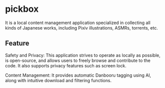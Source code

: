 # pickbox

It is a local content management application specialized in collecting all kinds of Japanese works, including Pixiv illustrations, ASMRs, torrents, etc.

## Feature

Safety and Privacy: This application strives to operate as locally as possible, is open-source, and allows users to freely browse and contribute to the code. It also supports privacy features such as screen lock.

Content Management: It provides automatic Danbooru tagging using AI, along with intuitive download and filtering functions.

